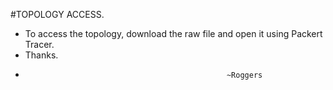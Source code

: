 #TOPOLOGY ACCESS.
* To access the topology, download the raw file and open it using Packert Tracer.
* Thanks.
*                                                  ~Roggers
